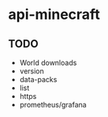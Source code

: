 # api-minecraft

## TODO
* World downloads
* version
* data-packs
* list
* https
* prometheus/grafana

